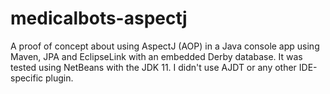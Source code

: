 # medicalbots-aspectj
A proof of concept about using AspectJ (AOP) in a Java console app using Maven, JPA and EclipseLink with an embedded Derby database.
It was tested using NetBeans with the JDK 11. I didn't use AJDT or any other IDE-specific plugin.
